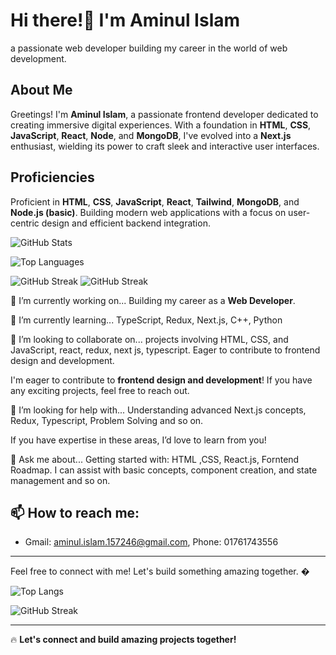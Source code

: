 # Hi there!👋 I'm **Aminul Islam**
a passionate web developer building my career in the world of web development.


## About Me
Greetings! I'm **Aminul Islam**, a passionate frontend developer dedicated to creating immersive digital experiences. With a foundation in **HTML**, **CSS**, **JavaScript**, **React**, **Node**, and **MongoDB**, I've evolved into a **Next.js** enthusiast, wielding its power to craft sleek and interactive user interfaces.

## Proficiencies

Proficient in **HTML**, **CSS**, **JavaScript**, **React**, **Tailwind**, **MongoDB**, and **Node.js (basic)**. Building modern web applications with a focus on user-centric design and efficient backend integration.


![GitHub Stats](https://github-readme-stats.vercel.app/api?username=aminul351&show_icons=true&theme=radical)

![Top Languages](https://github-readme-stats.vercel.app/api/top-langs/?username=aminul351&layout=compact&theme=radical)

![GitHub Streak](https://github-readme-streak-stats.herokuapp.com/?user=aminul351&theme=radical)
![GitHub Streak](https://github-readme-streak-stats.herokuapp.com/?user=aminul351&theme=radical)

🔭 I’m currently working on... Building my career as a **Web Developer**.

🌱 I’m currently learning... TypeScript, Redux, Next.js, C++, Python

👯 I’m looking to collaborate on... projects involving HTML, CSS, and JavaScript, react, redux, next js, typescript. Eager to contribute to frontend design and development.

I'm eager to contribute to **frontend design and development**! If you have any exciting projects, feel free to reach out.

🤔 I’m looking for help with... Understanding advanced Next.js concepts, Redux, Typescript, Problem Solving and so on.

If you have expertise in these areas, I’d love to learn from you!

💬 Ask me about... Getting started with: HTML ,CSS, React.js,  Forntend Roadmap. I can assist with basic concepts, component creation, and state management and so on.

## 📫 How to reach me:
- Gmail: [aminul.islam.157246@gmail.com](mailto:aminul.islam.157246@gmail.com), Phone: 01761743556

---

Feel free to connect with me! Let's build something amazing together. �

![Top Langs](https://github-readme-stats.vercel.app/api/top-langs/?username=aminul351&layout=compact&theme=radical)

![GitHub Streak](https://github-readme-streak-stats.herokuapp.com/?user=aminul351&theme=radical)

---

🔥 **Let's connect and build amazing projects together!**  
